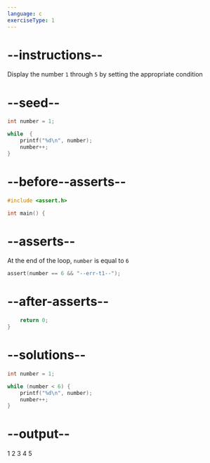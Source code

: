 ```yaml
---
language: c
exerciseType: 1
---
```


# --instructions--

Display the number `1` through `5` by setting the appropriate condition

# --seed--

```c
int number = 1;

while  {
    printf("%d\n", number);
    number++;
}
```

# --before--asserts--

```c
#include <assert.h>

int main() {
```

# --asserts--

At the end of the loop, `number` is equal to `6` 

```c
assert(number == 6 && "--err-t1--");
```

# --after-asserts--

```c
    return 0;
}
```

# --solutions--

```c
int number = 1;

while (number < 6) {
    printf("%d\n", number);
    number++;
}
```

# --output--

1
2
3
4
5
